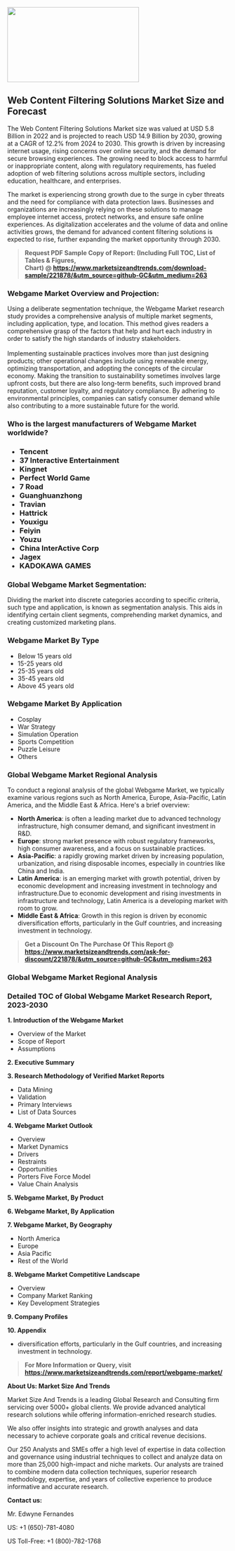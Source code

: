 <p><img class="alignnone size-medium wp-image-20088" src="https://ffe5etoiles.com/wp-content/uploads/2024/12/MST1-300x171.png" alt="" width="300" height="171" /></p><h2>Web Content Filtering Solutions Market Size and Forecast</h2><p>The Web Content Filtering Solutions Market size was valued at USD 5.8 Billion in 2022 and is projected to reach USD 14.9 Billion by 2030, growing at a CAGR of 12.2% from 2024 to 2030. This growth is driven by increasing internet usage, rising concerns over online security, and the demand for secure browsing experiences. The growing need to block access to harmful or inappropriate content, along with regulatory requirements, has fueled adoption of web filtering solutions across multiple sectors, including education, healthcare, and enterprises.</p><p>The market is experiencing strong growth due to the surge in cyber threats and the need for compliance with data protection laws. Businesses and organizations are increasingly relying on these solutions to manage employee internet access, protect networks, and ensure safe online experiences. As digitalization accelerates and the volume of data and online activities grows, the demand for advanced content filtering solutions is expected to rise, further expanding the market opportunity through 2030.</p></p><blockquote id="" class=""><strong>Request PDF Sample Copy of Report: (Including Full TOC, List of Tables &amp; Figures, Chart)&nbsp;@&nbsp;<strong><a href="https://www.marketsizeandtrends.com/download-sample/221878/&utm_source=github-GC&utm_medium=263" target="_blank">https://www.marketsizeandtrends.com/download-sample/221878/&utm_source=github-GC&utm_medium=263</a></strong></strong></blockquote><h3 id="" class="">Webgame Market&nbsp;Overview and Projection:</h3><p id="" class="">Using a deliberate segmentation technique, the Webgame Market research study provides a comprehensive analysis of multiple market segments, including application, type, and location. This method gives readers a comprehensive grasp of the factors that help and hurt each industry in order to satisfy the high standards of industry stakeholders. <br /> <br />Implementing sustainable practices involves more than just designing products; other operational changes include using renewable energy, optimizing transportation, and adopting the concepts of the circular economy. Making the transition to sustainability sometimes involves large upfront costs, but there are also long-term benefits, such improved brand reputation, customer loyalty, and regulatory compliance. By adhering to environmental principles, companies can satisfy consumer demand while also contributing to a more sustainable future for the world.</p><h3 id="" class="">Who is the largest manufacturers of&nbsp;Webgame Market worldwide?</h3><h3 class=""><p><ul><li>Tencent </li><li> 37 Interactive Entertainment </li><li> Kingnet </li><li> Perfect World Game </li><li> 7 Road </li><li> Guanghuanzhong </li><li> Travian </li><li> Hattrick </li><li> Youxigu </li><li> Feiyin </li><li> Youzu </li><li> China InterActive Corp </li><li> Jagex </li><li> KADOKAWA GAMES</li></ul></p></h3><h3 id="" class="">Global&nbsp;Webgame Market Segmentation:</h3><p id="" class="">Dividing the market into discrete categories according to specific criteria, such type and application, is known as segmentation analysis. This aids in identifying certain client segments, comprehending market dynamics, and creating customized marketing plans.</p><h3 id="" class="">Webgame Market&nbsp;By Type</h3><p><p><ul><li>Below 15 years old</li><li> 15-25 years old</li><li> 25-35 years old</li><li> 35-45 years old</li><li> Above 45 years old</p></li></ul></p></p><h3 id="" class="">Webgame Market&nbsp;By Application</h3><p class=""><p><ul><li>Cosplay</li><li> War Strategy</li><li> Simulation Operation</li><li> Sports Competition</li><li> Puzzle Leisure</li><li> Others</li></ul></p></p><h3 id="" class="">Global Webgame Market Regional Analysis</h3><p id="" class="">To conduct a regional analysis of the global Webgame Market, we typically examine various regions such as North America, Europe, Asia-Pacific, Latin America, and the Middle East &amp; Africa. Here's a brief overview:</p><ul><li><strong>North America</strong>: is often a leading market due to advanced technology infrastructure, high consumer demand, and significant investment in R&amp;D.</li><li><strong>Europe</strong>: strong market presence with robust regulatory frameworks, high consumer awareness, and a focus on sustainable practices.</li><li><strong>Asia-Pacific</strong>: a rapidly growing market driven by increasing population, urbanization, and rising disposable incomes, especially in countries like China and India.</li><li><strong>Latin America</strong>: is an emerging market with growth potential, driven by economic development and increasing investment in technology and infrastructure.Due to economic development and rising investments in infrastructure and technology, Latin America is a developing market with room to grow.</li><li><strong>Middle East &amp; Africa</strong>: Growth in this region is driven by economic diversification efforts, particularly in the Gulf countries, and increasing investment in technology.</li></ul><blockquote id="" class=""><strong>Get a Discount On The Purchase Of This Report @ <strong><a href="https://www.marketsizeandtrends.com/ask-for-discount/221878/&utm_source=github-GC&utm_medium=263" target="_blank">https://www.marketsizeandtrends.com/ask-for-discount/221878/&utm_source=github-GC&utm_medium=263</a></strong></strong></blockquote><h3 id="" class="">Global Webgame Market Regional Analysis</h3><h3 id="" class="">Detailed TOC of Global Webgame Market Research Report, 2023-2030</h3><p id="" class=""><strong>1. Introduction of the Webgame Market</strong></p><ul><li>Overview of the Market</li><li>Scope of Report</li><li>Assumptions</li></ul><p id="" class=""><strong>2. Executive Summary</strong></p><p id="" class=""><strong>3. Research Methodology of Verified Market Reports</strong></p><ul><li>Data Mining</li><li>Validation</li><li>Primary Interviews</li><li>List of Data Sources</li></ul><p id="" class=""><strong>4. Webgame Market Outlook</strong></p><ul><li>Overview</li><li>Market Dynamics</li><li>Drivers</li><li>Restraints</li><li>Opportunities</li><li>Porters Five Force Model</li><li>Value Chain Analysis</li></ul><p id="" class=""><strong>5. Webgame Market, By Product</strong></p><p id="" class=""><strong>6. Webgame Market, By Application</strong></p><p id="" class=""><strong>7. Webgame Market, By Geography</strong></p><ul><li>North America</li><li>Europe</li><li>Asia Pacific</li><li>Rest of the World</li></ul><p id="" class=""><strong>8. Webgame Market Competitive Landscape</strong></p><ul><li>Overview</li><li>Company Market Ranking</li><li>Key Development Strategies</li></ul><p id="" class=""><strong>9. Company Profiles</strong></p><p id="" class=""><strong>10. Appendix</strong></p><ul><li>diversification efforts, particularly in the Gulf countries, and increasing investment in technology.</li></ul><blockquote id="" class=""><strong>For More Information or Query, visit <strong><strong><a href="https://www.marketsizeandtrends.com/report/webgame-market/" target="_blank">https://www.marketsizeandtrends.com/report/webgame-market/</a></strong></strong></strong></blockquote><p id="" class=""><strong>About Us: Market Size And Trends</strong></p><p id="" class="">Market Size And Trends is a leading Global Research and Consulting firm servicing over 5000+ global clients. We provide advanced analytical research solutions while offering information-enriched research studies.</p><p id="" class="">We also offer insights into strategic and growth analyses and data necessary to achieve corporate goals and critical revenue decisions.</p><p id="" class="">Our 250 Analysts and SMEs offer a high level of expertise in data collection and governance using industrial techniques to collect and analyze data on more than 25,000 high-impact and niche markets. Our analysts are trained to combine modern data collection techniques, superior research methodology, expertise, and years of collective experience to produce informative and accurate research.</p><p id="" class=""><strong>Contact us:</strong></p><p id="" class="">Mr. Edwyne Fernandes</p><p id="" class="">US: +1 (650)-781-4080</p><p id="" class="">US Toll-Free: +1 (800)-782-1768</p>
